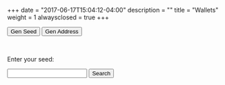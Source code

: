+++
date = "2017-06-17T15:04:12-04:00"
description = ""
title = "Wallets"
weight = 1
alwaysclosed = true
+++


<button onclick="genSeed()">Gen Seed</button>
<button onclick="genAddress()">Gen Address</button>

<form id='test' onsubmit='try{getBalance();}catch(e){}return false'>
    <br>
    <p>Enter your seed:</p>
    <input type='text' id='seed'>
    <input type='submit' value='Search'>
</form>

<script>
function genSeed() {
    get('seed').value = genRandomSeed()
}
function genAddress() {
    iota.api.getNewAddress(get('seed').value, {security: 3, total: 1, returnAll: true}, function(err, data) {
        console.log(err)
        console.log(data)
    })
}
function getBalance() {
    iota.api.getInputs(get('seed').value, function (err, data) {
        console.log(err)
        console.log(data)
    });
}
</script>
